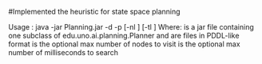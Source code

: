 #Implemented the heuristic for state space planning

Usage : java -jar Planning.jar <plugin> -d <domain> -p <problem> [-nl <nodes>] [-tl <millis>]
Where:
  <plugin> is a jar file containing one subclass of edu.uno.ai.planning.Planner
  <domain> and <problem> are files in PDDL-like format
  <nodes> is the optional max number of nodes to visit
  <millis> is the optional max number of milliseconds to search
